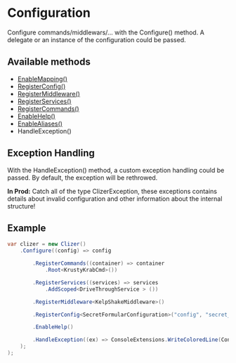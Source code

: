 # Configuration
Configure commands/middlewars/... with the Configure() method.
A delegate or an instance of the configuration could be passed.

## Available methods
- [EnableMapping()](mapper.md)
- [RegisterConfig()](custom_configs.md)
- [RegisterMiddleware()](middlewares.md)
- [RegisterServices()](dependency_injection.md)
- [RegisterCommands()](commands.md)
- [EnableHelp()](help.md)
- [EnableAliases()](aliases.md)
- HandleException()

## Exception Handling
With the HandleException() method, a custom exception handling could be passed.
By default, the exception will be rethrowed.

**In Prod:** Catch all of the type ClizerException, these exceptions contains details about invalid configuration and other information about the internal structure!

## Example
```csharp
var clizer = new Clizer()
    .Configure((config) => config

        .RegisterCommands((container) => container
            .Root<KrustyKrabCmd>())

        .RegisterServices((services) => services
            .AddScoped<DriveThroughService > ())

        .RegisterMiddleware<KelpShakeMiddleware>()

        .RegisterConfig<SecretFormularConfiguration>("config", "secret_formula.json")

        .EnableHelp()

        .HandleException((ex) => ConsoleExtensions.WriteColoredLine(ConsoleColor.Red, ex.Message))
    );
);
```